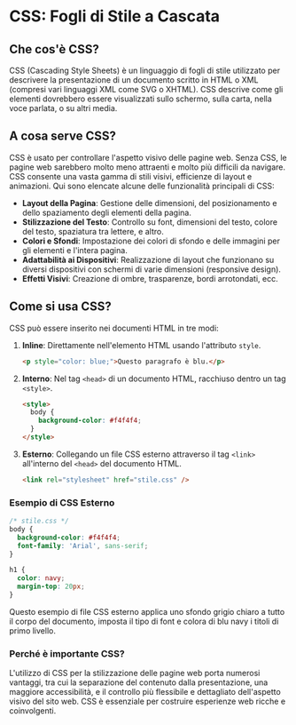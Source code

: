 <!-- @format -->

# CSS: Fogli di Stile a Cascata

## Che cos'è CSS?

CSS (Cascading Style Sheets) è un linguaggio di fogli di stile utilizzato per descrivere la presentazione di un documento scritto in HTML o XML (compresi vari linguaggi XML come SVG o XHTML). CSS descrive come gli elementi dovrebbero essere visualizzati sullo schermo, sulla carta, nella voce parlata, o su altri media.

## A cosa serve CSS?

CSS è usato per controllare l'aspetto visivo delle pagine web. Senza CSS, le pagine web sarebbero molto meno attraenti e molto più difficili da navigare. CSS consente una vasta gamma di stili visivi, efficienze di layout e animazioni. Qui sono elencate alcune delle funzionalità principali di CSS:

- **Layout della Pagina**: Gestione delle dimensioni, del posizionamento e dello spaziamento degli elementi della pagina.
- **Stilizzazione del Testo**: Controllo su font, dimensioni del testo, colore del testo, spaziatura tra lettere, e altro.
- **Colori e Sfondi**: Impostazione dei colori di sfondo e delle immagini per gli elementi e l'intera pagina.
- **Adattabilità ai Dispositivi**: Realizzazione di layout che funzionano su diversi dispositivi con schermi di varie dimensioni (responsive design).
- **Effetti Visivi**: Creazione di ombre, trasparenze, bordi arrotondati, ecc.

## Come si usa CSS?

CSS può essere inserito nei documenti HTML in tre modi:

1. **Inline**: Direttamente nell'elemento HTML usando l'attributo `style`.

   ```html
   <p style="color: blue;">Questo paragrafo è blu.</p>
   ```

2. **Interno**: Nel tag `<head>` di un documento HTML, racchiuso dentro un tag `<style>`.

   ```html
   <style>
     body {
       background-color: #f4f4f4;
     }
   </style>
   ```

3. **Esterno**: Collegando un file CSS esterno attraverso il tag `<link>` all'interno del `<head>` del documento HTML.

   ```html
   <link rel="stylesheet" href="stile.css" />
   ```

### Esempio di CSS Esterno

```css
/* stile.css */
body {
  background-color: #f4f4f4;
  font-family: 'Arial', sans-serif;
}

h1 {
  color: navy;
  margin-top: 20px;
}
```

Questo esempio di file CSS esterno applica uno sfondo grigio chiaro a tutto il corpo del documento, imposta il tipo di font e colora di blu navy i titoli di primo livello.

### Perché è importante CSS?

L'utilizzo di CSS per la stilizzazione delle pagine web porta numerosi vantaggi, tra cui la separazione del contenuto dalla presentazione, una maggiore accessibilità, e il controllo più flessibile e dettagliato dell'aspetto visivo del sito web. CSS è essenziale per costruire esperienze web ricche e coinvolgenti.
